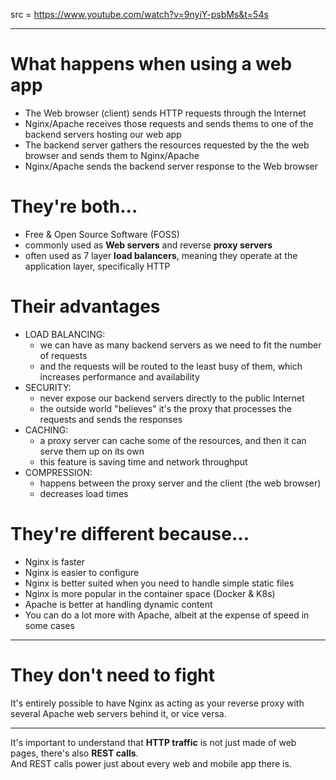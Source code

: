 src = https://www.youtube.com/watch?v=9nyiY-psbMs&t=54s

---

# What happens when using a web app 

- The Web browser (client) sends HTTP requests through the Internet
- Nginx/Apache receives those requests and sends thems to one of the backend servers hosting our web app
- The backend server gathers the resources requested by the the web browser and sends them to Nginx/Apache
- Nginx/Apache sends the backend server response to the Web browser

# They're both...

- Free & Open Source Software (FOSS)
- commonly used as **Web servers** and reverse **proxy servers**
- often used as 7 layer **load balancers**, meaning they operate at the application layer, specifically HTTP

# Their advantages

- LOAD BALANCING: 
  - we can have as many backend servers as we need to fit the number of requests
  - and the requests will be routed to the least busy of them, which increases performance and availability
- SECURITY:
  - never expose our backend servers directly to the public Internet
  - the outside world "believes" it's the proxy that processes the requests and sends the responses
- CACHING:
  - a proxy server can cache some of the resources, and then it can serve them up on its own
  - this feature is saving time and network throughput
- COMPRESSION:
  - happens between the proxy server and the client (the web browser)
  - decreases load times
 
# They're different because...

- Nginx is faster
- Nginx is easier to configure
- Nginx is better suited when you need to handle simple static files
- Nginx is more popular in the container space (Docker & K8s)
- Apache is better at handling dynamic content
- You can do a lot more with Apache, albeit at the expense of speed in some cases

---

# They don't need to fight

It's entirely possible to have Nginx as acting as your reverse proxy with several Apache web servers behind it, or vice versa.

---

It's important to understand that **HTTP traffic** is not just made of web pages, there's also **REST calls**.  
And REST calls power just about every web and mobile app there is.


